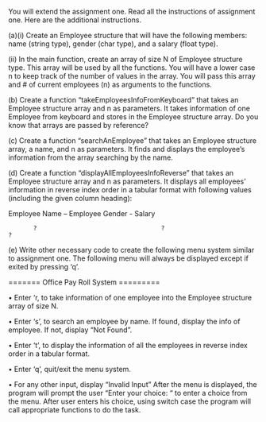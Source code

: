 You will extend the assignment one. Read all the instructions of assignment one. Here are the additional instructions.

(a)(i) Create an Employee structure that will have the following members: name (string type), gender (char type), and a salary (float type).

(ii) In the main function, create an array of size N of Employee structure type. This array will be used by all the functions. You will have a lower case n to keep track of the number of values in the array. You will pass this array and # of current employees (n) as arguments to the functions.

(b) Create a function “takeEmployeesInfoFromKeyboard” that takes an Employee structure array and n as parameters. It takes information of one Employee from keyboard and stores in the Employee structure array. Do you know that arrays are passed by reference?

(c) Create a function “searchAnEmployee” that takes an Employee structure array, a name, and n as parameters. It finds and displays the employee’s information from the array searching by the name.

(d) Create a function “displayAllEmployeesInfoReverse” that takes an Employee structure array and n as parameters. It displays all employees’ information in reverse index order in a tabular format with following values (including the given column heading):

Employee  Name – Employee  Gender - Salary

           ?                                   ?                          ?     

(e) Write other necessary code to create the following menu system similar to assignment one. The following menu will always be displayed except if exited by pressing ‘q’.

 

======= Office Pay Roll System =========

• Enter ‘r, to take information of one employee into the Employee structure array of size N.

• Enter ‘s’, to search an employee by name. If found, display the info of employee. If not, display “Not Found”.

• Enter ‘t’, to display the information of all the employees in reverse index order in a tabular format.

• Enter ‘q’, quit/exit the menu system. 

• For any other input, display “Invalid Input”
After the menu is displayed, the program will prompt the user “Enter your choice: “ to enter a choice from the menu. After user enters his choice, using switch case the program will call appropriate functions to do the task.


